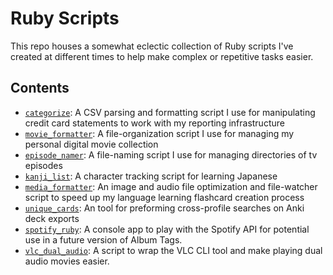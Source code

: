 # Ruby Scripts
This repo houses a somewhat eclectic collection of Ruby scripts I've created at different times to help make complex or repetitive tasks easier.

## Contents
* [`categorize`](https://github.com/jhunschejones/Ruby-Scripts/tree/master/catagorize): A CSV parsing and formatting script I use for manipulating credit card statements to work with my reporting infrastructure
* [`movie_formatter`](https://github.com/jhunschejones/Ruby-Scripts/tree/master/movie_formatter): A file-organization script I use for managing my personal digital movie collection
* [`episode_namer`](https://github.com/jhunschejones/Ruby-Scripts/tree/master/episode_namer): A file-naming script I use for managing directories of tv episodes
* [`kanji_list`](https://github.com/jhunschejones/Ruby-Scripts/tree/master/kanji_list): A character tracking script for learning Japanese
* [`media_formatter`](https://github.com/jhunschejones/Ruby-Scripts/tree/master/media_formatter): An image and audio file optimization and file-watcher script to speed up my language learning flashcard creation process
* [`unique_cards`](https://github.com/jhunschejones/Ruby-Scripts/tree/master/unique_cards): An tool for preforming cross-profile searches on Anki deck exports
* [`spotify_ruby`](https://github.com/jhunschejones/Ruby-Scripts/tree/master/spotify_ruby): A console app to play with the Spotify API for potential use in a future version of Album Tags.
* [`vlc_dual_audio`](https://github.com/jhunschejones/Ruby-Scripts/tree/master/vlc_dual_audio): A script to wrap the VLC CLI tool and make playing dual audio movies easier.
